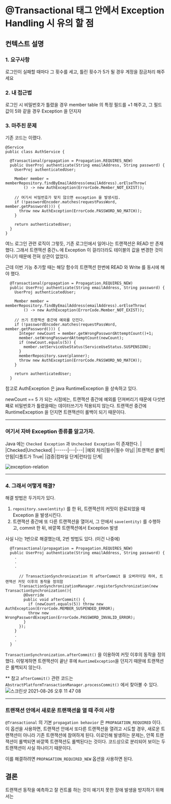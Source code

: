 # @Transactional 태그 안에서 Exception Handling 시 유의 할 점 

## 컨텍스트 설명
### 1. 요구사항
로그인이 실패할 때마다 그 횟수를 세고, 틀린 횟수가 5가 될 경우 계정을 잠금처리 해주세요

### 2. 내 접근법
로그인 시 비밀번호가 틀렸을 경우 member table 의 특정 필드를 +1 해주고, 그 필드 값이 5와 같을 경우 Exception 을 던지자

### 3. 마주친 문제

기존 코드는 이랬다.

```
@Service
public class AuthService {

  @Transactional(propagation = Propagation.REQUIRES_NEW)
  public UserProj authenticate(String emailAddress, String password) {
    UserProj authenticatedUser;
    
    Member member = memberRepository.findByEmailAddress(emailAddress).orElseThrow(
        () -> new AuthException(ErrorCode.Member_NOT_EXIST));

    // 여기서 비밀번호가 맞지 않으면 exception 을 발생시킴.
    if (!passwordEncoder.matches(requestPassWord, member.getPassword())) {
      throw new AuthException(ErrorCode.PASSWORD_NO_MATCH));
    }
     
    return authenticatedUser;
  }
}
```

여느 로그인 관련 로직이 그렇듯, 기존 로그인에서 일어나는 트랜잭션은 READ 만 존재했다.
그래서 트랜잭션 중간ㄴ에 Exception 이 걸리더라도 테이블의 값을 변경한 것이 아니기 때문에 전혀 상관이 없었다.

근데 이번 기능 추가할 때는 해당 함수의 트랜잭션 한번에 READ 와 Write 를 동시에 해야 했다.

```
  @Transactional(propagation = Propagation.REQUIRES_NEW)
  public UserProj authenticate(String emailAddress, String password) {
    UserProj authenticatedUser;
    
    Member member = memberRepository.findByEmailAddress(emailAddress).orElseThrow(
        () -> new AuthException(ErrorCode.Member_NOT_EXIST));

    // 쓰기 트랜잭션 중간에 예외를 던진다.
    if (!passwordEncoder.matches(requestPassWord, member.getPassword())) {
      Integer newCount = member.getWrongPasswordAttemptCount()+1;
      member.setWrongPasswordAttemptCount(newCount);
      if (newCount.equals(5)) {
        member.setServiceUseStatus(ServiceUseStatus.SUSPENSION);
      }
      memberRepository.save(planner);
      throw new AuthException(ErrorCode.PASSWORD_NO_MATCH));
    }
     
    return authenticatedUser;
  }

```

참고로 AuthException 은 java RuntimeException 을 상속하고 있다.

newCount == 5 가 되는 시점에는, 트랜잭션 중간에 예외를 던져버리기 때문에 다섯번째로 비밀번호가 틀렸을때는 데이터쓰기가 적용되지 않는다.
트랜잭션 중간에 RuntimeException 을 던지면 트랜잭션이 롤백이 되기 때문이다.

---

### 여기서 자바 Exception 종류를 알고가자.

Java 에는 `Checked Exception` 과 `Unchecked Exception` 이 존재한다.
| |Checked|Unchecked|
|------|---|---|
|예외 처리|필수|필수 아님|
|트랜잭션 롤백|안됨|디폴트가 True|
|검증|컴파일 단계|런타임 단계|

![exception-relation](https://user-images.githubusercontent.com/45758481/130985587-8a7909df-b619-43fb-93b9-38d4305d32be.png)


---

### 4. 그래서 어떻게 해결?

해결 방법은 두가지가 있다.

1. `repository.save(entity)` 를 한 뒤, 트랜잭션의 커밋이 완료되었을 때 Exception 을 발생시킨다.
2. 트랜잭션 중간에 또 다른 트랜잭션을 열어서, 그 안에서 `save(entity)` 를 수행하고, commit 한 뒤, 바깥쪽 트랜잭션에서 Exception 발생

사실 나는 1번으로 해결했는데, 2번 방법도 있다. (이건 나중에)


```
  @Transactional(propagation = Propagation.REQUIRES_NEW)
  public UserProj authenticate(String emailAddress, String password) {
    .
    .
    .
      
      // TransactionSynchroniazation 의 afterCommit 을 오버라이딩 하여, 트랜잭션 커밋 이후의 동작을 정의함
      TransactionSynchronizationManager.registerSynchronization(new TransactionSynchronization(){
        @Override
        public void afterCommit() {
          if (newCount.equals(5)) throw new AuthException(ErrorCode.MEMBER_SUSPENDED_ERROR);
          throw new WrongPasswordException(ErrorCode.PASSWORD_INVALID_ERROR);
        }
      });
    }
    .
    .
  }

```

`TransactionSynchronization.afterCommit()` 을 이용하여 커밋 이후의 동작을 정의했다.
이렇게하면 트랜잭션이 끝난 후에 `RuntimeException`을 던지기 때문에 트랜잭션은 롤백되지 않는다.

** 참고
`afterCommit()` 관련 코드는 `AbstractPlatformTransactionManager.processCommit()` 에서 찾아볼 수 있다.
![스크린샷 2021-08-26 오후 11 47 08](https://user-images.githubusercontent.com/45758481/130984591-beed219b-9091-42f4-8c4c-864e1393ddea.png)


---

### 트랜잭션 안에서 새로운 트랜잭션을 열 때 주의 사항 

`@Transactional` 의 기본 `propagation behavior` 은 `PROPAGATION_REQUIRED` 이다.
이 옵션을 사용하면, 트랜잭션 안에서 또다른 트랜잭션을 열려고 시도할 경우, 새로운 트랜잭션이 아니라 기존 트랜잭션에 참여하게 된다.
이로인해 발생하는 문제는, 안쪽 트랜잭션이 롤백되면 바깥쪽 트랜잭션도 롤백된다는 것이다.
코드상으로 분리되어 보이는 두 트랜잭션이 사실 하나이기 때문이다.

이를 해결하려면 `PROPAGATION_REQUIRED_NEW` 옵션을 사용하면 된다.


## 결론
트랜잭션 동작을 예측하고 잘 컨트롤 하는 것이 예기치 못한 장애 발생을 방지하기 위해서는 
